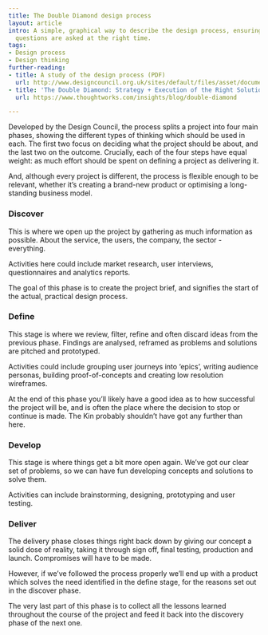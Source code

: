 ```yaml
---
title: The Double Diamond design process
layout: article
intro: A simple, graphical way to describe the design process, ensuring the right
  questions are asked at the right time.
tags:
- Design process
- Design thinking
further-reading:
- title: A study of the design process (PDF)
  url: http://www.designcouncil.org.uk/sites/default/files/asset/document/ElevenLessons_Design_Council%20(2).pdf
- title: 'The Double Diamond: Strategy + Execution of the Right Solution'
  url: https://www.thoughtworks.com/insights/blog/double-diamond

---
```

Developed by the Design Council, the process splits a project into four main phases, showing the different types of thinking which should be used in each. The first two focus on deciding what the project should be about, and the last two on the outcome. Crucially, each of the four steps have equal weight: as much effort should be spent on defining a project as delivering it.

And, although every project is different, the process is flexible enough to be relevant, whether it’s creating a brand-new product or optimising a long-standing business model.

### Discover

This is where we open up the project by gathering as much information as possible. About the service, the users, the company, the sector - everything.

Activities here could include market research, user interviews, questionnaires and analytics reports.

The goal of this phase is to create the project brief, and signifies the start of the actual, practical design process.

### Define

This stage is where we review, filter, refine and often discard ideas from the previous phase. Findings are analysed, reframed as problems and solutions are pitched and prototyped.

Activities could include grouping user journeys into ‘epics’, writing audience personas, building proof-of-concepts and creating low resolution wireframes.

At the end of this phase you’ll likely have a good idea as to how successful the project will be, and is often the place where the decision to stop or continue is made. The Kin probably shouldn’t have got any further than here.

### Develop

This stage is where things get a bit more open again. We’ve got our clear set of problems, so we can have fun developing concepts and solutions to solve them.

Activities can include brainstorming, designing, prototyping and user testing.

### Deliver

The delivery phase closes things right back down by giving our concept a solid dose of reality, taking it through sign off, final testing, production and launch. Compromises will have to be made.

However, if we’ve followed the process properly we’ll end up with a product which solves the need identified in the define stage, for the reasons set out in the discover phase.

The very last part of this phase is to collect all the lessons learned throughout the course of the project and feed it back into the discovery phase of the next one.